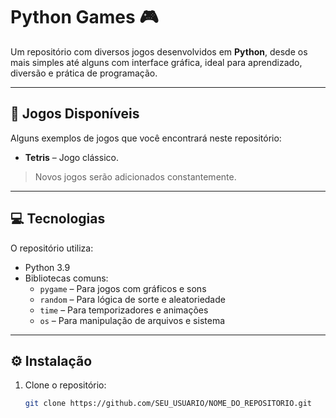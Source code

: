 # Python Games 🎮

Um repositório com diversos jogos desenvolvidos em **Python**, desde os mais simples até alguns com interface gráfica, ideal para aprendizado, diversão e prática de programação.

---

## 🚀 Jogos Disponíveis

Alguns exemplos de jogos que você encontrará neste repositório:

- **Tetris** – Jogo clássico.

> Novos jogos serão adicionados constantemente.

---

## 💻 Tecnologias

O repositório utiliza:

- Python 3.9  
- Bibliotecas comuns:
  - `pygame` – Para jogos com gráficos e sons
  - `random` – Para lógica de sorte e aleatoriedade
  - `time` – Para temporizadores e animações
  - `os` – Para manipulação de arquivos e sistema

---

## ⚙️ Instalação

1. Clone o repositório:  
   ```bash
   git clone https://github.com/SEU_USUARIO/NOME_DO_REPOSITORIO.git
